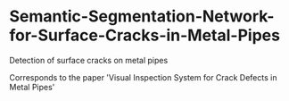 # Semantic-Segmentation-Network-for-Surface-Cracks-in-Metal-Pipes

Detection of surface cracks on metal pipes

Corresponds to the paper 'Visual Inspection System for Crack Defects in Metal Pipes'
